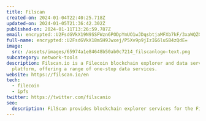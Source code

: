 ```yaml
---
title: Filscan
created-on: 2024-01-04T22:40:25.718Z
updated-on: 2024-01-05T21:36:42.302Z
published-on: 2024-01-11T13:26:59.787Z
email: encrypted::U2FsdGVkX19N9SSFWzn6PODpYmUO1wJDqsbtjaMFXb7kF/3xaWQZGNImKQSWqRki
full-name: encrypted::U2FsdGVkX18m5H9Jwxej/P5Xv9p9jIzIG6luSB4zQdE=
image:
  src: /assets/images/65974a1e84648b50ab0c7214_filscanlogo-text.png
subcategory: network-tools
description: Filscan.io is a Filecoin blockchain explorer and data service
  platform, offering a range of one-stop data services.
website: https://filscan.io/en
tech:
  - filecoin
  - ipfs
twitter: https://twitter.com/filscanio
seo:
  description: FilScan provides blockchain explorer services for the Filecoin network.
---
```

